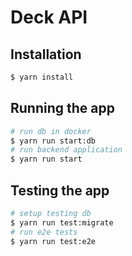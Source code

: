 # Deck API

## Installation

```bash
$ yarn install
```

## Running the app

```bash
# run db in docker
$ yarn run start:db
# run backend application
$ yarn run start
```

## Testing the app

```bash
# setup testing db
$ yarn run test:migrate
# run e2e tests
$ yarn run test:e2e
```
